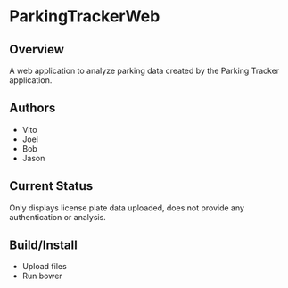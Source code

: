 # ParkingTrackerWeb

## Overview

A web application to analyze parking data created by the Parking Tracker application.

## Authors

- Vito
- Joel
- Bob
- Jason

## Current Status

Only displays license plate data uploaded, does not provide any authentication or analysis.

## Build/Install

- Upload files
- Run bower

